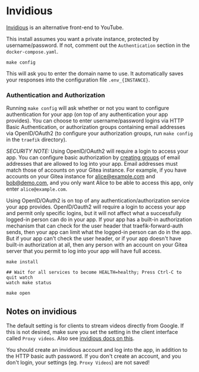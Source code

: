 # Invidious

[Invidious](https://github.com/iv-org/invidious) is an alternative front-end to
YouTube.

This install assumes you want a private instance, protected by
username/password. If not, comment out the `Authentication` section in the
`docker-compose.yaml`.

```
make config
```

This will ask you to enter the domain name to use.
It automatically saves your responses into the configuration file
`.env_{INSTANCE}`.

### Authentication and Authorization

Running `make config` will ask whether or not you want to configure
authentication for your app (on top of any authentication your app provides).
You can choose to enter username/password logins via HTTP Basic Authentication,
or authorization groups containing email addresses via OpenID/OAuth2 (to
configure your authorization groups, run `make config` in the `traefik` directory).

*SECURITY NOTE:* Using OpenID/OAuth2 will require a login to access
your app. You can configure basic authorization by [creating groups](https://github.com/EnigmaCurry/d.rymcg.tech/blob/header-authorization/traefik/README.md#oauth2-authentication)
of email addresses that are allowed to log into
your app. Email addresses must match those of accounts on your Gitea instance.
For example, if you have accounts on your Gitea instance for
alice@example.com and bob@demo.com, and you only want Alice to be able to
access this app, only enter `alice@example.com`.

Using OpenID/OAuth2 is on top of any
authentication/authorization service your app provides. OpenID/Oauth2 will
require a login to access your app and permit only specific logins, but it
will not affect what a successfully logged-in person can do in your app. If
your app has a built-in authorization mechanism that can check for the user
header that traefik-forward-auth sends, then your app can limit what the
logged-in person can do in the app. But if your app can't check the user
header, or if your app doesn't have built-in authorization at all, then any
person with an account on your Gitea server that you permit to log into your
app will have full access.

```
make install
```

```
## Wait for all services to become HEALTH=healthy; Press Ctrl-C to quit watch
watch make status
```

```
make open
```

## Notes on invidious

The default setting is for clients to stream videos directly from Google. If
this is not desired, make sure you set the setting in the client interface
called `Proxy videos`. Also see [invidious docs on
this](https://github.com/iv-org/documentation/blob/master/Always-use-%22local%22-to-proxy-video-through-the-server-without-creating-an-account.md).

You should create an invidious account and log into the app, in addition to the
HTTP basic auth password. If you don't create an account, and you don't login,
your settings (eg. `Proxy Videos`) are not saved!

